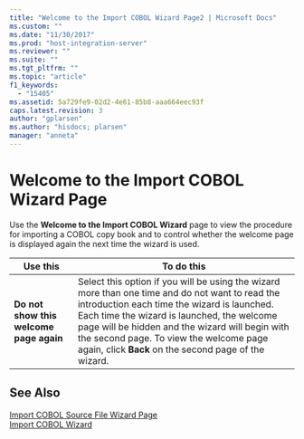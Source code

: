 ```yaml
---
title: "Welcome to the Import COBOL Wizard Page2 | Microsoft Docs"
ms.custom: ""
ms.date: "11/30/2017"
ms.prod: "host-integration-server"
ms.reviewer: ""
ms.suite: ""
ms.tgt_pltfrm: ""
ms.topic: "article"
f1_keywords: 
  - "15405"
ms.assetid: 5a729fe9-02d2-4e61-85b8-aaa664eec93f
caps.latest.revision: 3
author: "gplarsen"
ms.author: "hisdocs; plarsen"
manager: "anneta"
---
```

# Welcome to the Import COBOL Wizard Page
Use the **Welcome to the Import COBOL Wizard** page to view the procedure for importing a COBOL copy book and to control whether the welcome page is displayed again the next time the wizard is used.  
  
|Use this|To do this|  
|--------------|----------------|  
|**Do not show this welcome page again**|Select this option if you will be using the wizard more than one time and do not want to read the introduction each time the wizard is launched. Each time the wizard is launched, the welcome page will be hidden and the wizard will begin with the second page. To view the welcome page again, click **Back** on the second page of the wizard.|  
  
## See Also  
 [Import COBOL Source File Wizard Page](../core/import-cobol-source-file-wizard-page2.md)   
 [Import COBOL Wizard](../core/import-cobol-wizard2.md)
